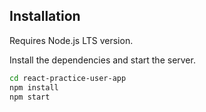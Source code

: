 ## Installation

Requires Node.js LTS version.

Install the dependencies and start the server.

```sh
cd react-practice-user-app
npm install
npm start
```
